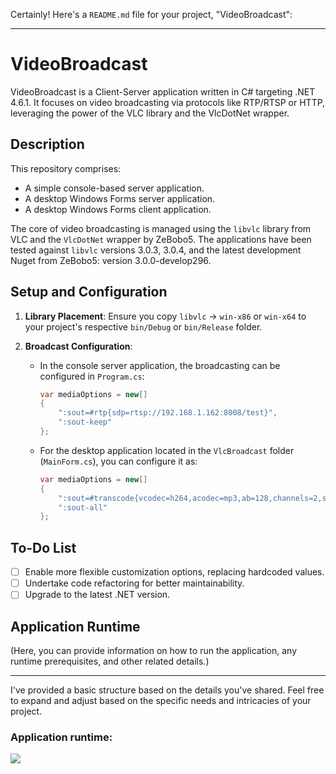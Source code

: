 Certainly! Here's a `README.md` file for your project, "VideoBroadcast":

---
# VideoBroadcast

VideoBroadcast is a Client-Server application written in C# targeting .NET 4.6.1. It focuses on video broadcasting via protocols like RTP/RTSP or HTTP, leveraging the power of the VLC library and the VlcDotNet wrapper.

## Description
This repository comprises:

- A simple console-based server application.
- A desktop Windows Forms server application.
- A desktop Windows Forms client application.

The core of video broadcasting is managed using the `libvlc` library from VLC and the `VlcDotNet` wrapper by ZeBobo5. The applications have been tested against `libvlc` versions 3.0.3, 3.0.4, and the latest development Nuget from ZeBobo5: version 3.0.0-develop296.

## Setup and Configuration

1. **Library Placement**: Ensure you copy `libvlc` -> `win-x86` or `win-x64` to your project's respective `bin/Debug` or `bin/Release` folder.
   
2. **Broadcast Configuration**:
   - In the console server application, the broadcasting can be configured in `Program.cs`:
     ```csharp
     var mediaOptions = new[]
     {
         ":sout=#rtp{sdp=rtsp://192.168.1.162:8008/test}",
         ":sout-keep"
     };
     ```
   - For the desktop application located in the `VlcBroadcast` folder (`MainForm.cs`), you can configure it as:
     ```csharp
     var mediaOptions = new[]
     {
         ":sout=#transcode{vcodec=h264,acodec=mp3,ab=128,channels=2,samplerate=44100}:http{mux=ffmpeg{mux=flv},dst=:8080/}",
         ":sout-all"
     };
     ```

## To-Do List
- [ ] Enable more flexible customization options, replacing hardcoded values.
- [ ] Undertake code refactoring for better maintainability.
- [ ] Upgrade to the latest .NET version.

## Application Runtime
(Here, you can provide information on how to run the application, any runtime prerequisites, and other related details.)

---

I've provided a basic structure based on the details you've shared. Feel free to expand and adjust based on the specific needs and intricacies of your project.
### Application runtime:


![](https://habrastorage.org/webt/ky/ws/63/kyws63umuabcf1bmpfptecllhxw.png)

